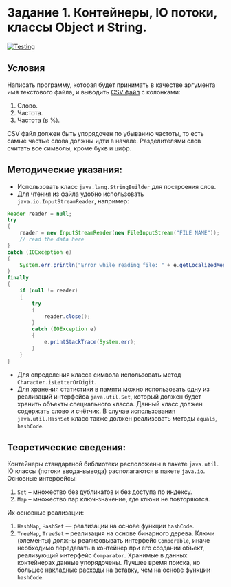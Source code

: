# Задание 1. Контейнеры, IO потоки, классы Object и String.

[![Testing](https://github.com/ptrvsrg/word-stat-collector/actions/workflows/maven.yml/badge.svg)](https://github.com/ptrvsrg/word-stat-collector/actions/workflows/maven.yml)

## Условия
Написать программу, которая будет принимать в качестве аргумента имя текстового файла,
и выводить [CSV файл](http://ru.wikipedia.org/wiki/CSV) с колонками:
1. Слово.
2. Частота.
3. Частота (в %).

CSV файл должен быть упорядочен по убыванию частоты, то есть самые частые слова
должны идти в начале. Разделителями слов считать все символы, кроме букв и цифр.

## Методические указания:

+ Использовать класс `java.lang.StringBuilder` для построения слов.
+ Для чтения из файла удобно использовать `java.io.InputStreamReader`, например:

```java
Reader reader = null;
try
{
    reader = new InputStreamReader(new FileInputStream("FILE NAME"));
    // read the data here
}
catch (IOException e)
{
    System.err.println("Error while reading file: " + e.getLocalizedMessage());
}
finally
{
    if (null != reader)
    {
        try
        {
            reader.close();
        }
        catch (IOException e)
        {
            e.printStackTrace(System.err);
        }
    }
}
```

+ Для определения класса символа использовать метод `Character.isLetterOrDigit`. 
+ Для хранения статистики в памяти можно использовать одну из реализаций интерфейса
`java.util.Set`, который должен будет хранить объекты специального класса. Данный
класс должен содержать слово и счётчик. В случае использования `java.util.HashSet`
класс также должен реализовать методы `equals`, `hashCode`.

## Теоретические сведения:

Контейнеры стандартной библиотеки расположены в пакете `java.util`. IO классы (потоки
ввода-вывода) располагаются в пакете `java.io`.
Основные интерфейсы:
1. `Set` – множество без дубликатов и без доступа по индексу.
2. `Map` – множество пар ключ-значение, где ключи не повторяются.

Их основные реализации:
1. `HashMap`, `HashSet` — реализации на основе функции `hashCode`.
2. `TreeMap`, `TreeSet` – реализация на основе бинарного дерева. Ключи (элементы) должны реализовывать интерфейс `Comporable`, иначе необходимо передавать в контейнер при его создании объект, реализующий интерфейс `Comparator`. Хранимые в данных контейнерах данные упорядочены. Лучшее время поиска, но большее накладные расходы на вставку, чем на основе функции `hashCode`.
